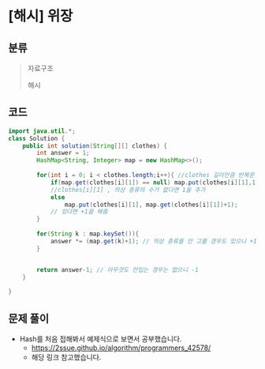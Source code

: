 # [해시] 위장

## 분류
> 자료구조
>
> 해시

## 코드
```java
import java.util.*;
class Solution {
    public int solution(String[][] clothes) {
        int answer = 1;
        HashMap<String, Integer> map = new HashMap<>();
        
        for(int i = 0; i < clothes.length;i++){ //clothes 길이만큼 반복문
            if(map.get(clothes[i][1]) == null) map.put(clothes[i][1],1);
            //clothes[i][1] , 의상 종류의 수가 없다면 1을 추가
            else
                map.put(clothes[i][1], map.get(clothes[i][1])+1);
            // 있다면 +1을 해줌
        }
        
        for(String k : map.keySet()){ 
            answer *= (map.get(k)+1); // 의상 종류를 안 고를 경우도 있으니 +1씩 더해주고 옷 선택은 동시에 일어나기에 answer에 곱해줌
        }


        return answer-1; // 아무것도 안입는 경우는 없으니 -1
    }
    
}
```

## 문제 풀이

- Hash를 처음 접해봐서 예제식으로 보면서 공부했습니다.
  - https://2ssue.github.io/algorithm/programmers_42578/
  - 해당 링크 참고했습니다.